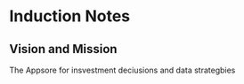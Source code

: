# Induction Notes

## Vision and Mission

The Appsore for insvestment deciusions and data strategbies


